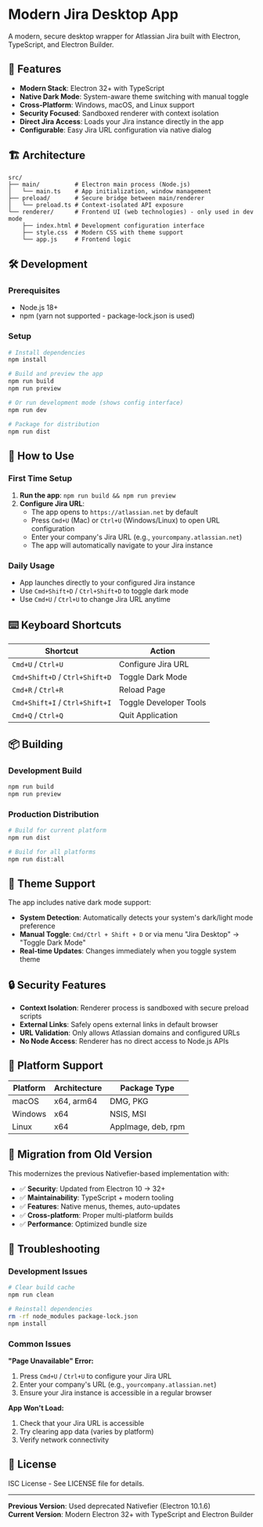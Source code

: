 # Modern Jira Desktop App

A modern, secure desktop wrapper for Atlassian Jira built with Electron, TypeScript, and Electron Builder.

## 🚀 Features

- **Modern Stack**: Electron 32+ with TypeScript
- **Native Dark Mode**: System-aware theme switching with manual toggle
- **Cross-Platform**: Windows, macOS, and Linux support
- **Security Focused**: Sandboxed renderer with context isolation
- **Direct Jira Access**: Loads your Jira instance directly in the app
- **Configurable**: Easy Jira URL configuration via native dialog

## 🏗️ Architecture

```
src/
├── main/          # Electron main process (Node.js)
│   └── main.ts    # App initialization, window management
├── preload/       # Secure bridge between main/renderer
│   └── preload.ts # Context-isolated API exposure
└── renderer/      # Frontend UI (web technologies) - only used in dev mode
    ├── index.html # Development configuration interface  
    ├── style.css  # Modern CSS with theme support
    └── app.js     # Frontend logic
```

## 🛠️ Development

### Prerequisites

- Node.js 18+
- npm (yarn not supported - package-lock.json is used)

### Setup

```bash
# Install dependencies
npm install

# Build and preview the app
npm run build
npm run preview

# Or run development mode (shows config interface)
npm run dev

# Package for distribution
npm run dist
```

## 🎯 How to Use

### First Time Setup

1. **Run the app**: `npm run build && npm run preview`
2. **Configure Jira URL**: 
   - The app opens to `https://atlassian.net` by default
   - Press `Cmd+U` (Mac) or `Ctrl+U` (Windows/Linux) to open URL configuration
   - Enter your company's Jira URL (e.g., `yourcompany.atlassian.net`)
   - The app will automatically navigate to your Jira instance

### Daily Usage

- App launches directly to your configured Jira instance
- Use `Cmd+Shift+D` / `Ctrl+Shift+D` to toggle dark mode
- Use `Cmd+U` / `Ctrl+U` to change Jira URL anytime

## ⌨️ Keyboard Shortcuts

| Shortcut | Action |
|----------|--------|
| `Cmd+U` / `Ctrl+U` | Configure Jira URL |
| `Cmd+Shift+D` / `Ctrl+Shift+D` | Toggle Dark Mode |
| `Cmd+R` / `Ctrl+R` | Reload Page |
| `Cmd+Shift+I` / `Ctrl+Shift+I` | Toggle Developer Tools |
| `Cmd+Q` / `Ctrl+Q` | Quit Application |

## 📦 Building

### Development Build
```bash
npm run build
npm run preview
```

### Production Distribution
```bash
# Build for current platform
npm run dist

# Build for all platforms
npm run dist:all
```

## 🎨 Theme Support

The app includes native dark mode support:

- **System Detection**: Automatically detects your system's dark/light mode preference
- **Manual Toggle**: `Cmd/Ctrl + Shift + D` or via menu "Jira Desktop" → "Toggle Dark Mode"
- **Real-time Updates**: Changes immediately when you toggle system theme

## 🔒 Security Features

- **Context Isolation**: Renderer process is sandboxed with secure preload scripts
- **External Links**: Safely opens external links in default browser
- **URL Validation**: Only allows Atlassian domains and configured URLs
- **No Node Access**: Renderer has no direct access to Node.js APIs

## 📱 Platform Support

| Platform | Architecture | Package Type |
|----------|-------------|--------------|
| macOS    | x64, arm64  | DMG, PKG     |
| Windows  | x64         | NSIS, MSI    |
| Linux    | x64         | AppImage, deb, rpm |

## 🔄 Migration from Old Version

This modernizes the previous Nativefier-based implementation with:

- ✅ **Security**: Updated from Electron 10 → 32+
- ✅ **Maintainability**: TypeScript + modern tooling
- ✅ **Features**: Native menus, themes, auto-updates
- ✅ **Cross-platform**: Proper multi-platform builds
- ✅ **Performance**: Optimized bundle size

## 🐛 Troubleshooting

### Development Issues

```bash
# Clear build cache
npm run clean

# Reinstall dependencies
rm -rf node_modules package-lock.json
npm install
```

### Common Issues

**"Page Unavailable" Error:**
1. Press `Cmd+U` / `Ctrl+U` to configure your Jira URL
2. Enter your company's URL (e.g., `yourcompany.atlassian.net`)
3. Ensure your Jira instance is accessible in a regular browser

**App Won't Load:**
1. Check that your Jira URL is accessible
2. Try clearing app data (varies by platform)
3. Verify network connectivity

## 📄 License

ISC License - See LICENSE file for details.

---

**Previous Version**: Used deprecated Nativefier (Electron 10.1.6)  
**Current Version**: Modern Electron 32+ with TypeScript and Electron Builder